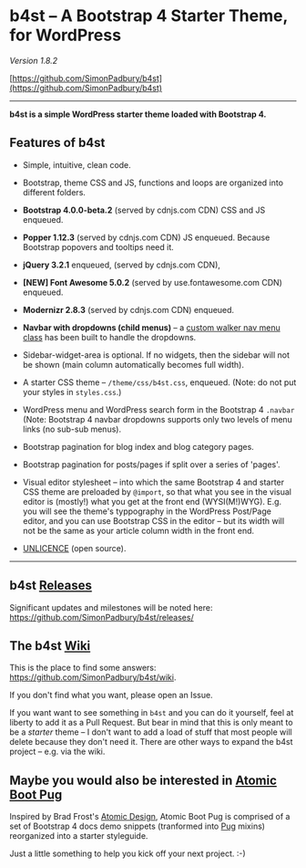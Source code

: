 # b4st – A Bootstrap 4 Starter Theme, for WordPress

*Version 1.8.2*

[https://github.com/SimonPadbury/b4st](https://github.com/SimonPadbury/b4st)

------------------

**b4st is a simple WordPress starter theme loaded with Bootstrap 4.**

## Features of b4st

* Simple, intuitive, clean code.

* Bootstrap, theme CSS and JS, functions and loops are organized into different folders.

* **Bootstrap 4.0.0-beta.2** (served by cdnjs.com CDN) CSS and JS enqueued.

* **Popper 1.12.3** (served by cdnjs.com CDN) JS enqueued. Because Bootstrap popovers and tooltips need it.

* **jQuery 3.2.1** enqueued, (served by cdnjs.com CDN),

* **[NEW] Font Awesome 5.0.2** (served by use.fontawesome.com CDN) enqueued.

* **Modernizr 2.8.3** (served by cdnjs.com CDN) enqueued.

* **Navbar with dropdowns (child menus)** – a [custom walker nav menu class](https://github.com/SimonPadbury/b4st/blob/master/functions/navbar.php) has been built to handle the dropdowns.

* Sidebar-widget-area is optional. If no widgets, then the sidebar will not be shown (main column automatically becomes full width).

* A starter CSS theme – `/theme/css/b4st.css`, enqueued. (Note: do not put your styles in `styles.css`.)

* WordPress menu and WordPress search form in the Bootstrap 4 `.navbar` (Note: Bootstrap 4 navbar dropdowns supports only two levels of menu links (no sub-sub menus).

* Bootstrap pagination for blog index and blog category pages.

* Bootstrap pagination for posts/pages if split over a series of 'pages'.

* Visual editor stylesheet – into which the same Bootstrap 4 and starter CSS theme are preloaded by `@import`, so that what you see in the visual editor is (mostly!) what you get at the front end (WYSI(M!)WYG). E.g. you will see the theme's typpography in the WordPress Post/Page editor, and you can use Bootstrap CSS in the editor – but its width will not be the same as your article column width in the front end.

* [UNLICENCE](http://unlicense.org) (open source).

---

## b4st [Releases](https://github.com/SimonPadbury/b4st/releases/)

Significant updates and milestones will be noted here: https://github.com/SimonPadbury/b4st/releases/

## The b4st [Wiki](https://github.com/SimonPadbury/b4st/wiki)

This is the place to find some answers: https://github.com/SimonPadbury/b4st/wiki. 

If you don't find what you want, please open an Issue. 

If you want want to see something in `b4st` and you can do it yourself, feel at liberty to add it as a Pull Request. But bear in mind that this is only meant to be a _starter_ theme – I don't want to add a load of stuff that most people will delete because they don't need it. There are other ways to expand the b4st project – e.g. via the wiki.

## Maybe you would also be interested in [Atomic Boot Pug](https://github.com/SimonPadbury/Atomic-Boot-Pug)

Inspired by Brad Frost's [Atomic Design](http://atomicdesign.bradfrost.com/), Atomic Boot Pug is comprised of a set of Bootstrap 4 docs demo snippets (tranformed into [Pug](https://pugjs.org/api/getting-started.html) mixins) reorganized into a starter styleguide.

Just a little something to help you kick off your next project. :-)
